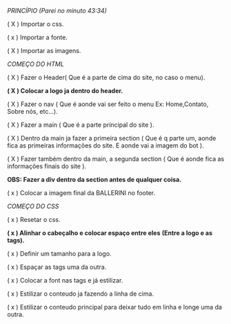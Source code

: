 _PRINCÍPIO (Parei no minuto 43:34)_

( X ) Importar o css.

( x ) Importar a fonte.

( X ) Importar as imagens.

_COMEÇO DO HTML_

( X ) Fazer o Header( Que é a parte de cima do site, no caso o menu).

**( X ) Colocar a logo ja dentro do header.**

( X ) Fazer o nav ( Que é aonde vai ser feito o menu Ex: Home,Contato, Sobre nós, etc...).

( X ) Fazer a main ( Que é a parte príncipal do site ).

( X ) Dentro da main ja fazer a primeira section ( Que é q parte um, aonde fica as primeiras informações do site. E aonde vai a imagem do bot ).

( X ) Fazer também dentro da main, a segunda section ( Que é aonde fica as informações finais do site ).

**OBS: Fazer a div dentro da section antes de qualquer coisa.**

( x ) Colocar a imagem final da BALLERINI no footer.

_COMEÇO DO CSS_

( x ) Resetar o css.

**( x ) Alinhar o cabeçalho e colocar espaço entre eles**
**(Entre a logo e as tags).**

( x ) Definir um tamanho para a logo.

( x ) Espaçar as tags uma da outra.

( x ) Colocar a font nas tags e já estilizar.

( x ) Estilizar o conteudo ja fazendo a linha de cima.

( x ) Estilizar o conteudo principal para deixar tudo em linha e longe uma da outra.
